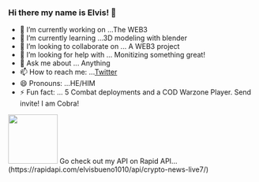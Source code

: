 ### Hi there my name is Elvis! 👋




- 🔭 I’m currently working on ...The WEB3
- 🌱 I’m currently learning ...3D modeling with blender
- 👯 I’m looking to collaborate on ... A WEB3 project
- 🤔 I’m looking for help with ... Monitizing something great!
- 💬 Ask me about ... Anything
- 📫 How to reach me: ...[Twitter](https://twitter.com/ItsMeCobra100)
- 😄 Pronouns: ...HE/HIM
- ⚡ Fun fact: ... 5 Combat deployments and a COD Warzone Player. Send invite! I am Cobra!
<img src="https://media.giphy.com/media/1gUWd4WvTmZjNDz739/giphy.gif" width="100" height="100" />
Go check out my API on Rapid API...(https://rapidapi.com/elvisbueno1010/api/crypto-news-live7/)

